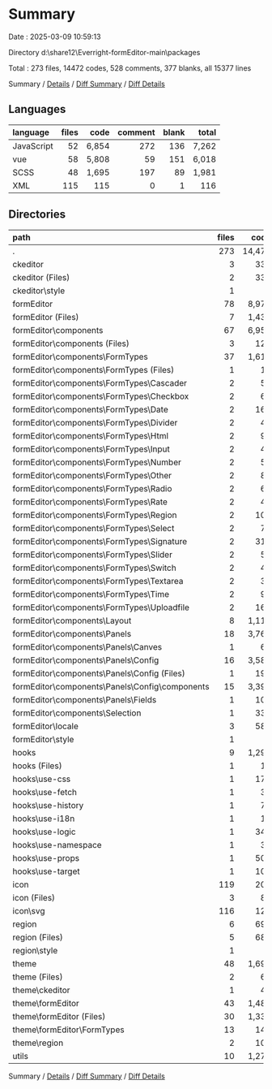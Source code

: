 # Summary

Date : 2025-03-09 10:59:13

Directory d:\\share12\\Everright-formEditor-main\\packages

Total : 273 files,  14472 codes, 528 comments, 377 blanks, all 15377 lines

Summary / [Details](details.md) / [Diff Summary](diff.md) / [Diff Details](diff-details.md)

## Languages
| language | files | code | comment | blank | total |
| :--- | ---: | ---: | ---: | ---: | ---: |
| JavaScript | 52 | 6,854 | 272 | 136 | 7,262 |
| vue | 58 | 5,808 | 59 | 151 | 6,018 |
| SCSS | 48 | 1,695 | 197 | 89 | 1,981 |
| XML | 115 | 115 | 0 | 1 | 116 |

## Directories
| path | files | code | comment | blank | total |
| :--- | ---: | ---: | ---: | ---: | ---: |
| . | 273 | 14,472 | 528 | 377 | 15,377 |
| ckeditor | 3 | 333 | 63 | 40 | 436 |
| ckeditor (Files) | 2 | 331 | 63 | 39 | 433 |
| ckeditor\\style | 1 | 2 | 0 | 1 | 3 |
| formEditor | 78 | 8,977 | 182 | 172 | 9,331 |
| formEditor (Files) | 7 | 1,432 | 27 | 7 | 1,466 |
| formEditor\\components | 67 | 6,956 | 153 | 161 | 7,270 |
| formEditor\\components (Files) | 3 | 120 | 2 | 9 | 131 |
| formEditor\\components\\FormTypes | 37 | 1,618 | 36 | 107 | 1,761 |
| formEditor\\components\\FormTypes (Files) | 1 | 10 | 0 | 1 | 11 |
| formEditor\\components\\FormTypes\\Cascader | 2 | 57 | 0 | 6 | 63 |
| formEditor\\components\\FormTypes\\Checkbox | 2 | 65 | 0 | 6 | 71 |
| formEditor\\components\\FormTypes\\Date | 2 | 165 | 0 | 6 | 171 |
| formEditor\\components\\FormTypes\\Divider | 2 | 49 | 0 | 6 | 55 |
| formEditor\\components\\FormTypes\\Html | 2 | 95 | 1 | 6 | 102 |
| formEditor\\components\\FormTypes\\Input | 2 | 40 | 0 | 6 | 46 |
| formEditor\\components\\FormTypes\\Number | 2 | 56 | 0 | 8 | 64 |
| formEditor\\components\\FormTypes\\Other | 2 | 83 | 10 | 4 | 97 |
| formEditor\\components\\FormTypes\\Radio | 2 | 68 | 1 | 6 | 75 |
| formEditor\\components\\FormTypes\\Rate | 2 | 45 | 0 | 6 | 51 |
| formEditor\\components\\FormTypes\\Region | 2 | 101 | 0 | 6 | 107 |
| formEditor\\components\\FormTypes\\Select | 2 | 78 | 4 | 6 | 88 |
| formEditor\\components\\FormTypes\\Signature | 2 | 317 | 0 | 6 | 323 |
| formEditor\\components\\FormTypes\\Slider | 2 | 50 | 0 | 6 | 56 |
| formEditor\\components\\FormTypes\\Switch | 2 | 45 | 0 | 6 | 51 |
| formEditor\\components\\FormTypes\\Textarea | 2 | 36 | 20 | 6 | 62 |
| formEditor\\components\\FormTypes\\Time | 2 | 96 | 0 | 6 | 102 |
| formEditor\\components\\FormTypes\\Uploadfile | 2 | 162 | 0 | 4 | 166 |
| formEditor\\components\\Layout | 8 | 1,118 | 37 | 21 | 1,176 |
| formEditor\\components\\Panels | 18 | 3,761 | 72 | 22 | 3,855 |
| formEditor\\components\\Panels\\Canves | 1 | 63 | 1 | 1 | 65 |
| formEditor\\components\\Panels\\Config | 16 | 3,589 | 70 | 20 | 3,679 |
| formEditor\\components\\Panels\\Config (Files) | 1 | 195 | 0 | 2 | 197 |
| formEditor\\components\\Panels\\Config\\components | 15 | 3,394 | 70 | 18 | 3,482 |
| formEditor\\components\\Panels\\Fields | 1 | 109 | 1 | 1 | 111 |
| formEditor\\components\\Selection | 1 | 339 | 6 | 2 | 347 |
| formEditor\\locale | 3 | 586 | 1 | 3 | 590 |
| formEditor\\style | 1 | 3 | 1 | 1 | 5 |
| hooks | 9 | 1,295 | 53 | 11 | 1,359 |
| hooks (Files) | 1 | 13 | 2 | 1 | 16 |
| hooks\\use-css | 1 | 172 | 0 | 1 | 173 |
| hooks\\use-fetch | 1 | 30 | 2 | 1 | 33 |
| hooks\\use-history | 1 | 77 | 8 | 1 | 86 |
| hooks\\use-i18n | 1 | 16 | 9 | 1 | 26 |
| hooks\\use-logic | 1 | 342 | 10 | 1 | 353 |
| hooks\\use-namespace | 1 | 36 | 0 | 1 | 37 |
| hooks\\use-props | 1 | 502 | 5 | 3 | 510 |
| hooks\\use-target | 1 | 107 | 17 | 1 | 125 |
| icon | 119 | 206 | 1 | 9 | 216 |
| icon (Files) | 3 | 83 | 1 | 7 | 91 |
| icon\\svg | 116 | 123 | 0 | 2 | 125 |
| region | 6 | 690 | 9 | 43 | 742 |
| region (Files) | 5 | 688 | 8 | 42 | 738 |
| region\\style | 1 | 2 | 1 | 1 | 4 |
| theme | 48 | 1,695 | 197 | 89 | 1,981 |
| theme (Files) | 2 | 61 | 0 | 2 | 63 |
| theme\\ckeditor | 1 | 48 | 1 | 1 | 50 |
| theme\\formEditor | 43 | 1,480 | 193 | 84 | 1,757 |
| theme\\formEditor (Files) | 30 | 1,332 | 190 | 71 | 1,593 |
| theme\\formEditor\\FormTypes | 13 | 148 | 3 | 13 | 164 |
| theme\\region | 2 | 106 | 3 | 2 | 111 |
| utils | 10 | 1,276 | 23 | 13 | 1,312 |

Summary / [Details](details.md) / [Diff Summary](diff.md) / [Diff Details](diff-details.md)